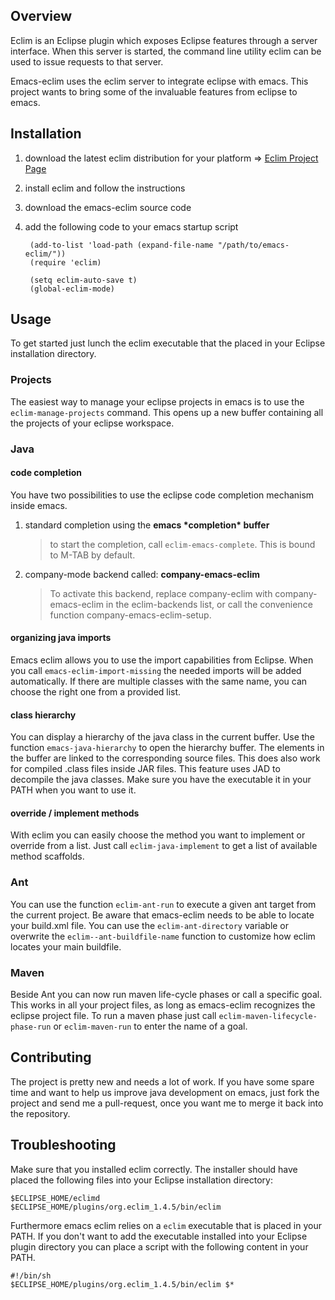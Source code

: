 ## Overview
Eclim is an Eclipse plugin which exposes Eclipse features through a
server interface.  When this server is started, the command line utility
eclim can be used to issue requests to that server.

Emacs-eclim uses the eclim server to integrate eclipse with
emacs. This project wants to bring some of the invaluable features
from eclipse to emacs.

## Installation
1. download the latest eclim distribution for your platform => [Eclim Project Page](http://eclim.sourceforge.net/)
1. install eclim and follow the instructions
1. download the emacs-eclim source code
1. add the following code to your emacs startup script

        (add-to-list 'load-path (expand-file-name "/path/to/emacs-eclim/"))
        (require 'eclim)

        (setq eclim-auto-save t)
        (global-eclim-mode)

## Usage
To get started just lunch the eclim executable that the placed in your
Eclipse installation directory.

### Projects
The easiest way to manage your eclipse projects in emacs is to use the `eclim-manage-projects` command. This opens up a new buffer containing all the projects of your eclipse workspace.

### Java

#### code completion
You have two possibilities to use the eclipse code completion mechanism inside emacs.

1. standard completion using the **emacs \*completion\* buffer**
   > to start the completion, call `eclim-emacs-complete`. This
   is bound to M-TAB by default.
1. company-mode backend called: **company-emacs-eclim**
   >To activate this backend, replace company-eclim with
   company-emacs-eclim in the eclim-backends list, or call the
   convenience function company-emacs-eclim-setup.

#### organizing java imports
Emacs eclim allows you to use the import capabilities from Eclipse. When you call `emacs-eclim-import-missing` the needed imports will be added automatically. If there are multiple classes with the same name, you can choose the right one from a provided list. 

#### class hierarchy
You can display a hierarchy of the java class in the current buffer. Use the function `emacs-java-hierarchy` to open the hierarchy buffer. The elements in the buffer are linked to the corresponding source files. This does also work for compiled .class files inside JAR files. This feature uses JAD to decompile the java classes. Make sure you have the executable it in your PATH when you want to use it.

#### override / implement methods
With eclim you can easily choose the method you want to implement or override from a list. Just call `eclim-java-implement` to get a list of available method scaffolds.

### Ant
You can use the function `eclim-ant-run` to execute a given ant target from the current project. Be aware that emacs-eclim needs to be able to locate your build.xml file. You can use the `eclim-ant-directory` variable or overwrite the `eclim--ant-buildfile-name` function to customize how eclim locates your main buildfile.

### Maven
Beside Ant you can now run maven life-cycle phases or call a specific goal. This works in all your project files, as long as emacs-eclim recognizes the eclipse project file. To run a maven phase just call `eclim-maven-lifecycle-phase-run` or `eclim-maven-run` to enter the name of a goal.

## Contributing

The project is pretty new and needs a lot of work. If you have some
spare time and want to help us improve java development on emacs, just
fork the project and send me a pull-request, once you want me to merge
it back into the repository.

## Troubleshooting
Make sure that you installed eclim correctly. The installer should have placed the following files into your Eclipse installation directory:

    $ECLIPSE_HOME/eclimd
    $ECLIPSE_HOME/plugins/org.eclim_1.4.5/bin/eclim

Furthermore emacs eclim relies on a `eclim` executable that is placed in your PATH. If you don't want to add the executable installed into your Eclipse plugin directory you can place a script with the following content in your PATH.

    #!/bin/sh
    $ECLIPSE_HOME/plugins/org.eclim_1.4.5/bin/eclim $*
